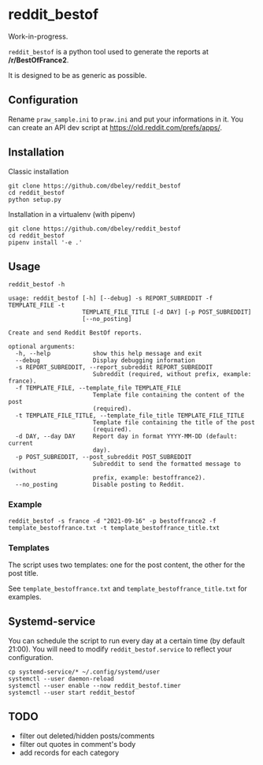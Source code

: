 # reddit_bestof

Work-in-progress.

`reddit_bestof` is a python tool used to generate the reports at **/r/BestOfFrance2**.

It is designed to be as generic as possible.

## Configuration

Rename `praw_sample.ini` to `praw.ini` and put your informations in it. You can create an API dev script at https://old.reddit.com/prefs/apps/.

## Installation

Classic installation
```
git clone https://github.com/dbeley/reddit_bestof
cd reddit_bestof
python setup.py
```

Installation in a virtualenv (with pipenv)
```
git clone https://github.com/dbeley/reddit_bestof
cd reddit_bestof
pipenv install '-e .'
```

## Usage

```
reddit_bestof -h
```

```
usage: reddit_bestof [-h] [--debug] -s REPORT_SUBREDDIT -f TEMPLATE_FILE -t
                     TEMPLATE_FILE_TITLE [-d DAY] [-p POST_SUBREDDIT]
                     [--no_posting]

Create and send Reddit BestOf reports.

optional arguments:
  -h, --help            show this help message and exit
  --debug               Display debugging information
  -s REPORT_SUBREDDIT, --report_subreddit REPORT_SUBREDDIT
                        Subreddit (required, without prefix, example: france).
  -f TEMPLATE_FILE, --template_file TEMPLATE_FILE
                        Template file containing the content of the post
                        (required).
  -t TEMPLATE_FILE_TITLE, --template_file_title TEMPLATE_FILE_TITLE
                        Template file containing the title of the post
                        (required).
  -d DAY, --day DAY     Report day in format YYYY-MM-DD (default: current
                        day).
  -p POST_SUBREDDIT, --post_subreddit POST_SUBREDDIT
                        Subreddit to send the formatted message to (without
                        prefix, example: bestoffrance2).
  --no_posting          Disable posting to Reddit.
```

### Example

```
reddit_bestof -s france -d "2021-09-16" -p bestoffrance2 -f template_bestoffrance.txt -t template_bestoffrance_title.txt
```

### Templates

The script uses two templates: one for the post content, the other for the post title.

See `template_bestoffrance.txt` and `template_bestoffrance_title.txt` for examples.

## Systemd-service

You can schedule the script to run every day at a certain time (by default 21:00). You will need to modify `reddit_bestof.service` to reflect your configuration.

```
cp systemd-service/* ~/.config/systemd/user
systemctl --user daemon-reload
systemctl --user enable --now reddit_bestof.timer
systemctl --user start reddit_bestof
```

## TODO

- filter out deleted/hidden posts/comments
- filter out quotes in comment's body
- add records for each category

